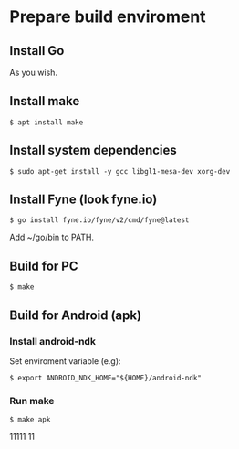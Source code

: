 # Prepare build enviroment

## Install Go
As you wish.

## Install make
```
$ apt install make
```

## Install system dependencies
```
$ sudo apt-get install -y gcc libgl1-mesa-dev xorg-dev
```

## Install Fyne (look fyne.io)
```
$ go install fyne.io/fyne/v2/cmd/fyne@latest
```
Add ~/go/bin to PATH.

## Build for PC
```
$ make
```

## Build for Android (apk)

### Install android-ndk
Set enviroment variable (e.g):
```
$ export ANDROID_NDK_HOME="${HOME}/android-ndk"
```
### Run make
```
$ make apk
```

11111
11
